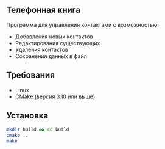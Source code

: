 ## Телефонная книга

Программа для управления контактами с возможностью:
- Добавления новых контактов
- Редактирования существующих
- Удаления контактов
- Сохранения данных в файл

## Требования

- Linux
- CMake (версия 3.10 или выше)

## Установка

```bash
mkdir build && cd build
cmake ..
make
